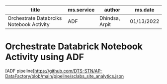
| title  | ms.service|  author  | ms.date |
| --- | --- | --- | --- 
|Orchestrate Databrciks Notebook Activity  |ADF | Dhindsa, Arpit| 01/13/2022| 







# Orchestrate Databrick Notebook Activity using ADF


[ADF pipeline]https://github.com/DTS-STN/AP-DataFactory/blob/main/pipeline/sclabs_site_analytics.json


